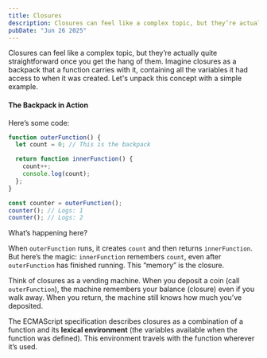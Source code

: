 ```yaml
---
title: Closures
description: Closures can feel like a complex topic, but they’re actually quite straightforward once you get the hang of them. Imagine closures as a backpack that a function carries with it, containing all the variables it had access to when it was created. Let's unpack this concept with a simple example.
pubDate: "Jun 26 2025"
---
```


Closures can feel like a complex topic, but they’re actually quite straightforward once you get the hang of them. Imagine closures as a backpack that a function carries with it, containing all the variables it had access to when it was created. Let's unpack this concept with a simple example.

#### The Backpack in Action

Here’s some code:

```javascript
function outerFunction() {
  let count = 0; // This is the backpack

  return function innerFunction() {
    count++;
    console.log(count);
  };
}

const counter = outerFunction();
counter(); // Logs: 1
counter(); // Logs: 2
```

What’s happening here?

When `outerFunction` runs, it creates `count` and then returns `innerFunction`. But here’s the magic: `innerFunction` remembers `count`, even after `outerFunction` has finished running. This “memory” is the closure.

Think of closures as a vending machine. When you deposit a coin (call `outerFunction`), the machine remembers your balance (closure) even if you walk away. When you return, the machine still knows how much you’ve deposited.

The ECMAScript specification describes closures as a combination of a function and its **lexical environment** (the variables available when the function was defined). This environment travels with the function wherever it’s used.
